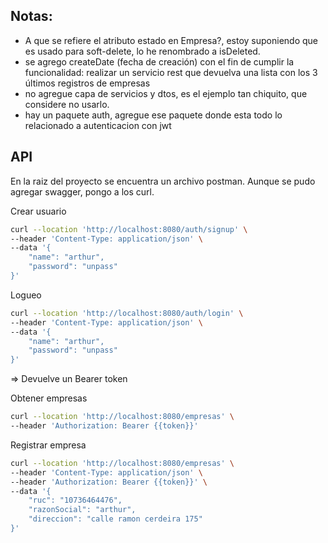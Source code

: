## Notas:

- A que se refiere el atributo estado en Empresa?, estoy suponiendo que es usado para soft-delete, lo he renombrado a isDeleted.
- se agrego createDate (fecha de creación) con el fin de cumplir la funcionalidad: realizar un servicio rest que devuelva una lista con los 3 últimos registros de empresas
- no agregue capa de servicios y dtos, es el ejemplo tan chiquito, que considere no usarlo.
- hay un paquete auth, agregue ese paquete donde esta todo lo relacionado a autenticacion con jwt

## API

En la raiz del proyecto se encuentra un archivo postman. Aunque se pudo agregar swagger, pongo a los curl.

Crear usuario

```bash
curl --location 'http://localhost:8080/auth/signup' \
--header 'Content-Type: application/json' \
--data '{
    "name": "arthur",
    "password": "unpass"
}'
```

Logueo

```bash
curl --location 'http://localhost:8080/auth/login' \
--header 'Content-Type: application/json' \
--data '{
    "name": "arthur",
    "password": "unpass"
}'
```

=> Devuelve un Bearer token

Obtener empresas

```bash
curl --location 'http://localhost:8080/empresas' \
--header 'Authorization: Bearer {{token}}'
```

Registrar empresa

```bash
curl --location 'http://localhost:8080/empresas' \
--header 'Content-Type: application/json' \
--header 'Authorization: Bearer {{token}}' \
--data '{
    "ruc": "10736464476",
    "razonSocial": "arthur",
    "direccion": "calle ramon cerdeira 175"
}'
```
